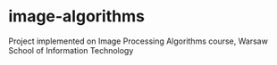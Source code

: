 # image-algorithms
Project implemented on Image Processing Algorithms course, Warsaw School of Information Technology
